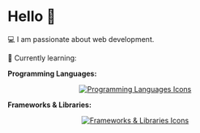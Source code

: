 <h1>Hello 👋</h1>
<p>💻 I am passionate about web development.</p>
<p>🌱 Currently learning:</p>

<p><strong>Programming Languages:</strong></p>
<div style="text-align:center;">
  <a href="https://skillicons.dev">
    <img src="https://skillicons.dev/icons?i=php,js,html,css" alt="Programming Languages Icons" />
  </a>
</div>
<p><strong>Frameworks & Libraries:</strong></p>
<div style="text-align:center;">
  <a href="https://skillicons.dev">
    <img src="https://skillicons.dev/icons?i=laravel,bootstrap" alt="Frameworks & Libraries Icons" />
  </a>
</div>

